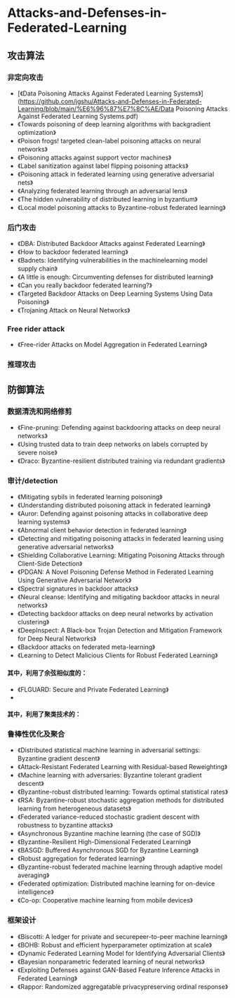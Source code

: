 # Attacks-and-Defenses-in-Federated-Learning
## 攻击算法
### 非定向攻击
* [《Data Poisoning Attacks Against Federated Learning Systems》](https://github.com/jgshu/Attacks-and-Defenses-in-Federated-Learning/blob/main/%E6%96%87%E7%8C%AE/Data Poisoning Attacks Against Federated Learning Systems.pdf)
* 《Towards poisoning of deep learning algorithms with backgradient optimization》
* 《Poison frogs! targeted clean-label poisoning attacks on neural networks》
* 《Poisoning attacks against support vector machines》
* 《Label sanitization against label flipping poisoning attacks》
* 《Poisoning attack in federated learning using generative adversarial nets》
* 《Analyzing federated learning through an adversarial lens》
* 《The hidden vulnerability of distributed learning in byzantium》
* 《Local model poisoning attacks to Byzantine-robust federated learning》
### 后门攻击
* 《DBA: Distributed Backdoor Attacks against Federated Learning》
* 《How to backdoor federated learning》
* 《Badnets: Identifying vulnerabilities in the machinelearning model supply chain》
* 《A little is enough: Circumventing defenses for distributed learning》
* 《Can you really backdoor federated learning?》
* 《Targeted Backdoor Attacks on Deep Learning Systems Using Data Poisoning》
* 《Trojaning Attack on Neural Networks》
### Free rider attack
* 《Free-rider Attacks on Model Aggregation in Federated Learning》
### 推理攻击

## 防御算法
### 数据清洗和网络修剪
* 《Fine-pruning: Defending against backdooring attacks on deep neural networks》
* 《Using trusted data to train deep networks on labels corrupted by severe noise》
* 《Draco: Byzantine-resilient distributed training via redundant gradients》
### 审计/detection
* 《Mitigating sybils in federated learning poisoning》
* 《Understanding distributed poisoning attack in federated learning》
* 《Auror: Defending against poisoning attacks in collaborative deep learning systems》
* 《Abnormal client behavior detection in federated learning》
* 《Detecting and mitigating poisoning attacks in federated learning using generative adversarial networks》
* 《Shielding Collaborative Learning: Mitigating Poisoning Attacks through Client-Side Detection》
* 《PDGAN: A Novel Poisoning Defense Method in Federated Learning Using Generative Adversarial Network》
* 《Spectral signatures in backdoor attacks》
* 《Neural cleanse: Identifying and mitigating backdoor attacks in neural networks》
* 《Detecting backdoor attacks on deep neural networks by activation clustering》
* 《DeepInspect: A Black-box Trojan Detection and Mitigation Framework for Deep Neural Networks》
* 《Backdoor attacks on federated meta-learning》
* 《Learning to Detect Malicious Clients for Robust Federated Learning》
#### 其中，利用了余弦相似度的：
* 《FLGUARD: Secure and Private Federated Learning》
* 
#### 其中，利用了聚类技术的：

### 鲁棒性优化及聚合
* 《Distributed statistical machine learning in adversarial settings: Byzantine gradient descent》
* 《Attack-Resistant Federated Learning with Residual-based Reweighting》
* 《Machine learning with adversaries: Byzantine tolerant gradient descent》
* 《Byzantine-robust distributed learning: Towards optimal statistical rates》
* 《RSA: Byzantine-robust stochastic aggregation methods for distributed learning from heterogeneous datasets》
* 《Federated variance-reduced stochastic gradient descent with robustness to byzantine attacks》
* 《Asynchronous Byzantine machine learning (the case of SGD)》
* 《Byzantine-Resilient High-Dimensional Federated Learning》
* 《BASGD: Buffered Asynchronous SGD for Byzantine Learning》
* 《Robust aggregation for federated learning》
* 《Byzantine-robust federated machine learning through adaptive model averaging》
* 《Federated optimization: Distributed machine learning for on-device intelligence》
* 《Co-op: Cooperative machine learning from mobile devices》
### 框架设计
* 《Biscotti: A ledger for private and securepeer-to-peer machine learning》
* 《BOHB: Robust and efficient hyperparameter optimization at scale》
* 《Dynamic Federated Learning Model for Identifying Adversarial Clients》
* 《Bayesian nonparametric federated learning of neural networks》
* 《Exploiting Defenses against GAN-Based Feature Inference Attacks in Federated Learning》
* 《Rappor: Randomized aggregatable privacypreserving ordinal response》
